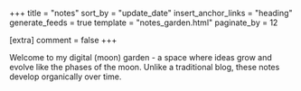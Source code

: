 +++
title = "notes"
sort_by = "update_date"
insert_anchor_links = "heading"
generate_feeds = true
template = "notes_garden.html"
paginate_by = 12

[extra]
comment = false
+++

Welcome to my digital (moon) garden - a space where ideas grow and evolve like the phases of the moon. Unlike a traditional blog, these notes develop organically over time.